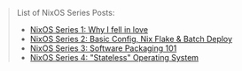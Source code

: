 > List of NixOS Series Posts:
>
> - [NixOS Series 1: Why I fell in love](/en/article/modify-website/nixos-why.lantian/)
> - [NixOS Series 2: Basic Config, Nix Flake & Batch Deploy](/en/article/modify-website/nixos-initial-config-flake-deploy.lantian/)
> - [NixOS Series 3: Software Packaging 101](/en/article/modify-computer/nixos-packaging.lantian/)
> - [NixOS Series 4: "Stateless" Operating System](/en/article/modify-computer/nixos-impermanence.lantian/)
